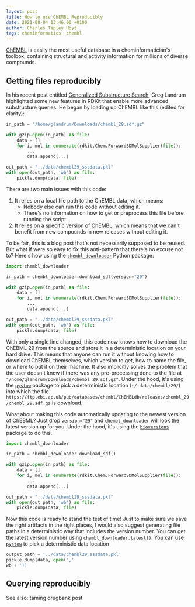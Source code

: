 ```yaml
---
layout: post
title: How to use ChEMBL Reproducibly
date: 2021-08-04 13:46:00 +0100
author: Charles Tapley Hoyt
tags: cheminformatics, chembl
---
```

[ChEMBL](https://www.ebi.ac.uk/chembl) is easily the most useful database in a cheminformatician's toolbox, containing
structural and activity information for millions of diverse compounds.

## Getting files reproducibly

In his recent post entitled [Generalized Substructure Search](https://greglandrum.github.io/rdkit-blog/tutorial/substructure/2021/08/03/generalized-substructure-search.html),
Greg Landrum highlighted some new features in RDKit that enable more advanced substructure queries. He began by
loading up ChEMBL like this (edited for clarity):

```python
in_path = "/home/glandrum/Downloads/chembl_29.sdf.gz"

with gzip.open(in_path) as file:
    data = []
    for i, mol in enumerate(rdkit.Chem.ForwardSDMolSupplier(file)):
        ...
        data.append(...)

out_path = "../data/chembl29_sssdata.pkl"
with open(out_path, 'wb') as file:
    pickle.dump(data, file)
```

There are two main issues with this code:

1. It relies on a local file path to the ChEMBL data, which means:
    - Nobody else can run this code without editing it.
    - There's no information on how to get or preprocess this file before running the script.
2. It relies on a specific version of ChEMBL, which means that we can't benefit from new compounds in new releases
   without editing it.

To be fair, this is a blog post that's not necessarily supposed to be reused. But what if were so easy to fix this
anti-pattern that there's no excuse not to? Here's how using
the [`chembl_downloader`](https://github.com/cthoyt/chembl_downloader) Python package:

```python
import chembl_downloader

in_path = chembl_downloader.download_sdf(version="29")

with gzip.open(in_path) as file:
    data = []
    for i, mol in enumerate(rdkit.Chem.ForwardSDMolSupplier(file)):
        ...
        data.append(...)

out_path = "../data/chembl29_sssdata.pkl"
with open(out_path, 'wb') as file:
    pickle.dump(data, file)
```

With only a single line changed, this code now knows how to download the ChEBML 29 from the source and store it
in a deterministic location on your hard drive. This means that anyone can run it without knowing how to download
ChEMBL themselves, which version to get, how to name the file, or where to put it on their machine. It also implicitly
solves the problem that the user doesn't know if there was any pre-processing done to the file at
`"/home/glandrum/Downloads/chembl_29.sdf.gz"`. Under the hood, it's using the
[`pystow`](https://github.com/cthoyt/pystow) package to pick a deterministic location (`~/.data/chembl/29/`) into
which the file `https://ftp.ebi.ac.uk/pub/databases/chembl/ChEMBLdb/releases/chembl_29/chembl_29.sdf.gz`
is download.

What about making this code automatically updating to the newest version of ChEBML? Just drop `version="29"` and
`chembl_downloader` will look the latest version up for you. Under the hood, it's using the
[`bioversions`](https://github.com/cthoyt/bioversions) package to do this.

```python
import chembl_downloader

in_path = chembl_downloader.download_sdf()

with gzip.open(in_path) as file:
    data = []
    for i, mol in enumerate(rdkit.Chem.ForwardSDMolSupplier(file)):
        ...
        data.append(...)

out_path = "../data/chembl29_sssdata.pkl"
with open(out_path, 'wb') as file:
    pickle.dump(data, file)
```

Now this code is ready to stand the test of time! Just to make sure we save the right artifacts in the right places, I
would also suggest generating file paths in a deterministic way that includes the version number. You can get the latest
version number using `chembl_downloader.latest()`. You can use [`pystow`](https://github.com/cthoyt/pystow)
to pick a deterministic data location

```python
output_path = '../data/chembl29_sssdata.pkl'
pickle.dump(data, open(','
wb + '))

```

## Querying reproducibly

See also: taming drugbank post